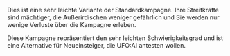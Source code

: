 Dies ist eine sehr leichte Variante der Standardkampagne. Ihre
Streitkräfte sind mächtiger, die Außerirdischen weniger gefährlich und
Sie werden nur wenige Verluste über die Kampagne erleben.

Diese Kampagne repräsentiert den sehr leichten Schwierigkeitsgrad und
ist eine Alternative für Neueinsteiger, die UFO:AI antesten wollen.